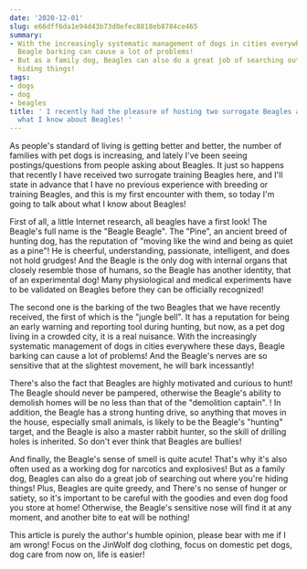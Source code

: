 ```yaml
---
date: '2020-12-01'
slug: e66dff6da1e94d43b73d0efec8818eb8784ce465
summary:
- With the increasingly systematic management of dogs in cities everywhere these days,
  Beagle barking can cause a lot of problems!
- But as a family dog, Beagles can also do a great job of searching out where you're
  hiding things!
tags:
- dogs
- dog
- beagles
title: ' I recently had the pleasure of hosting two surrogate Beagles and tell you
  what I know about Beagles! '
---
```


 As people's standard of living is getting better and better, the number of families with pet dogs is increasing, and lately I've been seeing postings/questions from people asking about Beagles.
It just so happens that recently I have received two surrogate training Beagles here, and I'll state in advance that I have no previous experience with breeding or training Beagles, and this is my first encounter with them, so today I'm going to talk about what I know about Beagles!

First of all, a little Internet research, all beagles have a first look! The Beagle's full name is the "Beagle Beagle".
The "Pine", an ancient breed of hunting dog, has the reputation of "moving like the wind and being as quiet as a pine"! He is cheerful, understanding, passionate, intelligent, and does not hold grudges! And the Beagle is the only dog with internal organs that closely resemble those of humans, so the Beagle has another identity, that of an experimental dog! Many physiological and medical experiments have to be validated on Beagles before they can be officially recognized!

The second one is the barking of the two Beagles that we have recently received, the first of which is the "jungle bell".
It has a reputation for being an early warning and reporting tool during hunting, but now, as a pet dog living in a crowded city, it is a real nuisance. With the increasingly systematic management of dogs in cities everywhere these days, Beagle barking can cause a lot of problems! And the Beagle's nerves are so sensitive that at the slightest movement, he will bark incessantly!

There's also the fact that Beagles are highly motivated and curious to hunt! The Beagle should never be pampered, otherwise the Beagle's ability to demolish homes will be no less than that of the "demolition captain".
! In addition, the Beagle has a strong hunting drive, so anything that moves in the house, especially small animals, is likely to be the Beagle's "hunting" target, and the Beagle is also a master rabbit hunter, so the skill of drilling holes is inherited. So don't ever think that Beagles are bullies!

And finally, the Beagle's sense of smell is quite acute! That's why it's also often used as a working dog for narcotics and explosives! But as a family dog, Beagles can also do a great job of searching out where you're hiding things! Plus, Beagles are quite greedy, and
There's no sense of hunger or satiety, so it's important to be careful with the goodies and even dog food you store at home! Otherwise, the Beagle's sensitive nose will find it at any moment, and another bite to eat will be nothing!

This article is purely the author's humble opinion, please bear with me if I am wrong! Focus on the JinWolf dog clothing, focus on domestic pet dogs, dog care from now on, life is easier!

 
        